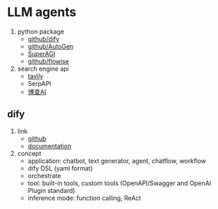 # LLM agents

1. python package
   * [github/dify](https://github.com/langgenius/dify)
   * [github/AutoGen](https://github.com/microsoft/autogen)
   * [SuperAGI](https://github.com/TransformerOptimus/SuperAGI)
   * [github/flowise](https://github.com/FlowiseAI/Flowise)
2. search engine api
   * [tavily](https://app.tavily.com/home)
   * SerpAPI
   * [博查AI](https://open.bochaai.com/)

## dify

1. link
   * [github](https://github.com/langgenius/dify/)
   * [documentation](https://docs.dify.ai/en/introduction)
2. concept
   * application: chatbot, text generator, agent, chatflow, workflow
   * dify DSL (yaml format)
   * orchestrate
   * tool: built-in tools, custom tools (OpenAPI/Swagger and OpenAI Plugin standard)
   * inference mode: function calling, ReAct
